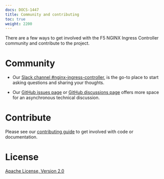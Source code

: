 ```yaml
---
docs: DOCS-1447
title: Community and contributing
toc: true
weight: 2200
---
```


There are a few ways to get involved with the F5 NGINX Ingress Controller community and contribute to the project.

# Community

- Our [Slack channel #nginx-ingress-controller](https://nginxcommunity.slack.com/channels/nginx-ingress-controller), is the go-to place to start asking questions and sharing your thoughts.

- Our [GitHub issues page](https://github.com/nginx/kubernetes-ingress/issues) or [GitHub discussions page](https://github.com/nginx/kubernetes-ingress/discussions) offers more space for an asynchronous technical discussion.

# Contribute

Please see our [contributing guide](https://github.com/nginx/kubernetes-ingress/blob/main/CONTRIBUTING.md) to get involved with code or documentation.

# License

[Apache License, Version 2.0](https://github.com/nginx/kubernetes-ingress/blob/main/LICENSE)
